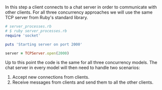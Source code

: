 In this step a client connects to a chat server in order to communicate with other clients. For all three concurrency approaches we will use the same TCP server from Ruby's standard library.

```ruby    
# server_processes.rb
# $ ruby server_processes.rb
require 'socket'

puts 'Starting server on port 2000'

server = TCPServer.open(2000)
```

Up to this point the code is the same for all three concurrency models. The chat server in every model will then need to handle two scenarios:

1. Accept new connections from clients.
2. Receive messages from clients and send them to all the other clients.
